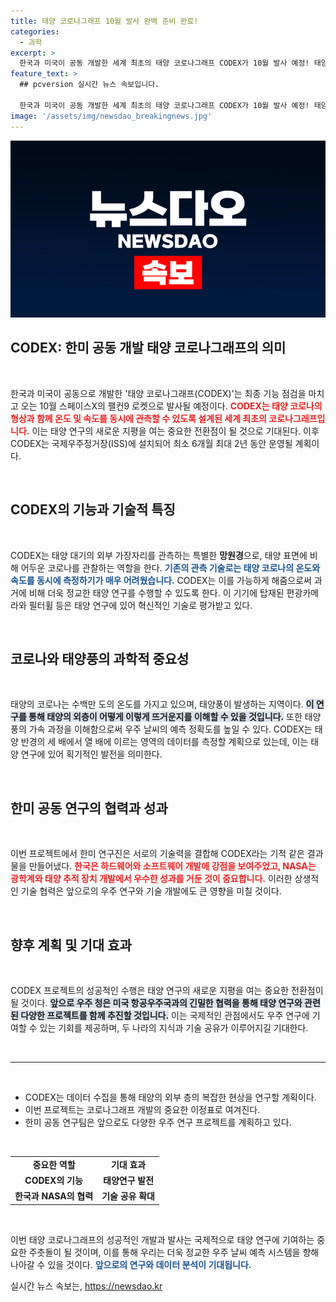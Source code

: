 ```yaml
---
title: 태양 코로나그래프 10월 발사 완벽 준비 완료!
categories:
  - 과학
excerpt: >
  한국과 미국이 공동 개발한 세계 최초의 태양 코로나그래프 CODEX가 10월 발사 예정! 태양 코로나의 온도와 속도를 한 번에 관측하며 우주 날씨 예측의 새 지평을 열 전망. 태양 연구에 혁신을 가져올 이 프로젝트에 주목하세요!
feature_text: >
  ## pcversion 실시간 뉴스 속보입니다.

  한국과 미국이 공동 개발한 세계 최초의 태양 코로나그래프 CODEX가 10월 발사 예정! 태양 코로나의 온도와 속도를 한 번에 관측하며 우주 날씨 예측의 새 지평을 열 전망. 태양 연구에 혁신을 가져올 이 프로젝트에 주목하세요!
image: '/assets/img/newsdao_breakingnews.jpg'
---
```


<p><img src="/assets/img/newsdao_breakingnews.jpg" alt="pcversion 속보" /></p>

<h2 data-ke-size="size26">CODEX: 한미 공동 개발 태양 코로나그래프의 의미</h2>

<p data-ke-size="size16">&nbsp;</p>

<p>한국과 미국이 공동으로 개발한 '태양 코로나그래프(CODEX)'는 최종 기능 점검을 마치고 오는 10월 스페이스X의 팰컨9 로켓으로 발사될 예정이다. <b><span style="color: #ee2323;">CODEX는 태양 코로나의 형상과 함께 온도 및 속도를 동시에 관측할 수 있도록 설계된 세계 최초의 코로나그래프입니다.</span></b> 이는 태양 연구의 새로운 지평을 여는 중요한 전환점이 될 것으로 기대된다. 이후 CODEX는 국제우주정거장(ISS)에 설치되어 최소 6개월 최대 2년 동안 운영될 계획이다.</p>

<p data-ke-size="size16">&nbsp;</p>

<h2 data-ke-size="size26">CODEX의 기능과 기술적 특징</h2>

<p data-ke-size="size16">&nbsp;</p>

<p>CODEX는 태양 대기의 외부 가장자리를 관측하는 특별한 <b>망원경</b>으로, 태양 표면에 비해 어두운 코로나를 관찰하는 역할을 한다. <b><span style="color: #1a5490;">기존의 관측 기술로는 태양 코로나의 온도와 속도를 동시에 측정하기가 매우 어려웠습니다.</span></b> CODEX는 이를 가능하게 해줌으로써 과거에 비해 더욱 정교한 태양 연구를 수행할 수 있도록 한다. 이 기기에 탑재된 편광카메라와 필터휠 등은 태양 연구에 있어 혁신적인 기술로 평가받고 있다.</p>

<p data-ke-size="size16">&nbsp;</p>

<h2 data-ke-size="size26">코로나와 태양풍의 과학적 중요성</h2>

<p data-ke-size="size16">&nbsp;</p>

<p>태양의 코로나는 수백만 도의 온도를 가지고 있으며, 태양풍이 발생하는 지역이다. <b><span style="background-color: #21538527;">이 연구를 통해 태양의 외층이 어떻게 이렇게 뜨거운지를 이해할 수 있을 것입니다.</span></b> 또한 태양풍의 가속 과정을 이해함으로써 우주 날씨의 예측 정확도를 높일 수 있다. CODEX는 태양 반경의 세 배에서 열 배에 이르는 영역의 데이터를 측정할 계획으로 있는데, 이는 태양 연구에 있어 획기적인 발전을 의미한다.</p>

<p data-ke-size="size16">&nbsp;</p>

<h2 data-ke-size="size26">한미 공동 연구의 협력과 성과</h2>

<p data-ke-size="size16">&nbsp;</p>

<p>이번 프로젝트에서 한미 연구진은 서로의 기술력을 결합해 CODEX라는 기적 같은 결과물을 만들어냈다. <b><span style="color: #ee2323;">한국은 하드웨어와 소프트웨어 개발에 강점을 보여주었고, NASA는 광학계와 태양 추적 장치 개발에서 우수한 성과를 거둔 것이 중요합니다.</span></b> 이러한 상생적인 기술 협력은 앞으로의 우주 연구와 기술 개발에도 큰 영향을 미칠 것이다.</p>

<p data-ke-size="size16">&nbsp;</p>

<h2 data-ke-size="size26">향후 계획 및 기대 효과</h2>

<p data-ke-size="size16">&nbsp;</p>

<p>CODEX 프로젝트의 성공적인 수행은 태양 연구의 새로운 지평을 여는 중요한 전환점이 될 것이다. <b><span style="background-color: #21538527;">앞으로 우주 청은 미국 항공우주국과의 긴밀한 협력을 통해 태양 연구와 관련된 다양한 프로젝트를 함께 추진할 것입니다.</span></b> 이는 국제적인 관점에서도 우주 연구에 기여할 수 있는 기회를 제공하며, 두 나라의 지식과 기술 공유가 이루어지길 기대한다.</p>

<p data-ke-size="size16">&nbsp;</p>

<hr>

<p data-ke-size="size16">&nbsp;</p>

<ul>
    <li>CODEX는 데이터 수집을 통해 태양의 외부 층의 복잡한 현상을 연구할 계획이다.</li>
    <li>이번 프로젝트는 코로나그래프 개발의 중요한 이정표로 여겨진다.</li>
    <li>한미 공동 연구팀은 앞으로도 다양한 우주 연구 프로젝트를 계획하고 있다.</li>
</ul>

<p data-ke-size="size16">&nbsp;</p>

<table style="width: 100%;">
    <tbody>
        <tr>
            <td style="text-align: center; height: 17px;"><b>중요한 역할</b></td>
            <td style="text-align: center; height: 17px;"><b>기대 효과</b></td>
        </tr>
        <tr>
            <td style="text-align: center; height: 17px;"><b>CODEX의 기능</b></td>
            <td style="text-align: center; height: 17px;"><b>태양연구 발전</b></td>
        </tr>
        <tr>
            <td style="text-align: center; height: 17px;"><b>한국과 NASA의 협력</b></td>
            <td style="text-align: center; height: 17px;"><b>기술 공유 확대</b></td>
        </tr>
    </tbody>
</table>

<p data-ke-size="size16">&nbsp;</p>

<p>이번 태양 코로나그래프의 성공적인 개발과 발사는 국제적으로 태양 연구에 기여하는 중요한 주춧돌이 될 것이며, 이를 통해 우리는 더욱 정교한 우주 날씨 예측 시스템을 향해 나아갈 수 있을 것이다. <b><span style="color: #1a5490;">앞으로의 연구와 데이터 분석이 기대됩니다.</span></b></p>
실시간 뉴스 속보는, <a href="https://newsdao.kr" rel="dofollow">https://newsdao.kr</a>


